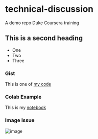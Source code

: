 # technical-discussion
A demo repo Duke Coursera training

## This is a second heading

* One
* Two
* Three

### Gist
This is one of [my code](https://gist.github.com/wishnuputra/482828da6c301e03262a07cf96bd9127)

### Colab Example
This is my [notebook](https://colab.research.google.com/drive/13AZcY8tUZ9DZjx9CPs3ctstpxLEXwcyE?usp=sharing)

### Image Issue
![image](https://github.com/wishnuputra/technical-discussion/assets/25177897/274d9193-c44c-470a-918d-0c519ec35a29)

